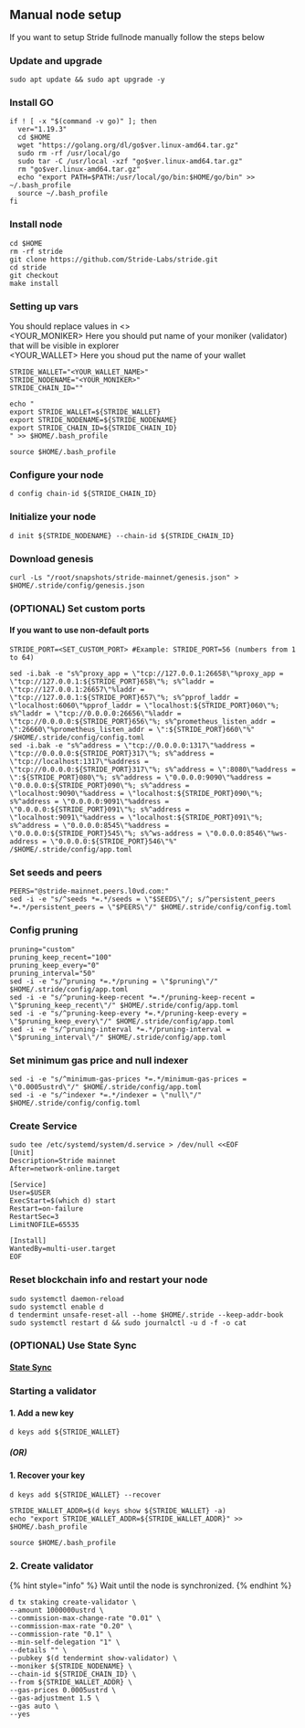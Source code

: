 ## Manual node setup
If you want to setup Stride fullnode manually follow the steps below

### Update and upgrade
```
sudo apt update && sudo apt upgrade -y
```

### Install GO
```
if ! [ -x "$(command -v go)" ]; then
  ver="1.19.3"
  cd $HOME
  wget "https://golang.org/dl/go$ver.linux-amd64.tar.gz"
  sudo rm -rf /usr/local/go
  sudo tar -C /usr/local -xzf "go$ver.linux-amd64.tar.gz"
  rm "go$ver.linux-amd64.tar.gz"
  echo "export PATH=$PATH:/usr/local/go/bin:$HOME/go/bin" >> ~/.bash_profile
  source ~/.bash_profile
fi
```

### Install node
```
cd $HOME
rm -rf stride
git clone https://github.com/Stride-Labs/stride.git
cd stride
git checkout 
make install
```


### Setting up vars
You should replace values in <> <br />
<YOUR_MONIKER> Here you should put name of your moniker (validator) that will be visible in explorer <br />
<YOUR_WALLET> Here you shoud put the name of your wallet

```
STRIDE_WALLET="<YOUR_WALLET_NAME>"
STRIDE_NODENAME="<YOUR_MONIKER>"
STRIDE_CHAIN_ID=""
```

```
echo "
export STRIDE_WALLET=${STRIDE_WALLET}
export STRIDE_NODENAME=${STRIDE_NODENAME}
export STRIDE_CHAIN_ID=${STRIDE_CHAIN_ID}
" >> $HOME/.bash_profile

source $HOME/.bash_profile
```


### Configure your node
```
d config chain-id ${STRIDE_CHAIN_ID}
```

### Initialize your node
```
d init ${STRIDE_NODENAME} --chain-id ${STRIDE_CHAIN_ID}
```

### Download genesis
```
curl -Ls "/root/snapshots/stride-mainnet/genesis.json" > $HOME/.stride/config/genesis.json
```

### (OPTIONAL) Set custom ports

#### If you want to use non-default ports
```
STRIDE_PORT=<SET_CUSTOM_PORT> #Example: STRIDE_PORT=56 (numbers from 1 to 64)
```
```
sed -i.bak -e "s%^proxy_app = \"tcp://127.0.0.1:26658\"%proxy_app = \"tcp://127.0.0.1:${STRIDE_PORT}658\"%; s%^laddr = \"tcp://127.0.0.1:26657\"%laddr = \"tcp://127.0.0.1:${STRIDE_PORT}657\"%; s%^pprof_laddr = \"localhost:6060\"%pprof_laddr = \"localhost:${STRIDE_PORT}060\"%; s%^laddr = \"tcp://0.0.0.0:26656\"%laddr = \"tcp://0.0.0.0:${STRIDE_PORT}656\"%; s%^prometheus_listen_addr = \":26660\"%prometheus_listen_addr = \":${STRIDE_PORT}660\"%" /$HOME/.stride/config/config.toml
sed -i.bak -e "s%^address = \"tcp://0.0.0.0:1317\"%address = \"tcp://0.0.0.0:${STRIDE_PORT}317\"%; s%^address = \"tcp://localhost:1317\"%address = \"tcp://0.0.0.0:${STRIDE_PORT}317\"%; s%^address = \":8080\"%address = \":${STRIDE_PORT}080\"%; s%^address = \"0.0.0.0:9090\"%address = \"0.0.0.0:${STRIDE_PORT}090\"%; s%^address = \"localhost:9090\"%address = \"localhost:${STRIDE_PORT}090\"%; s%^address = \"0.0.0.0:9091\"%address = \"0.0.0.0:${STRIDE_PORT}091\"%; s%^address = \"localhost:9091\"%address = \"localhost:${STRIDE_PORT}091\"%; s%^address = \"0.0.0.0:8545\"%address = \"0.0.0.0:${STRIDE_PORT}545\"%; s%^ws-address = \"0.0.0.0:8546\"%ws-address = \"0.0.0.0:${STRIDE_PORT}546\"%" /$HOME/.stride/config/app.toml
```


### Set seeds and peers
```
PEERS="@stride-mainnet.peers.l0vd.com:"
sed -i -e "s/^seeds *=.*/seeds = \"$SEEDS\"/; s/^persistent_peers *=.*/persistent_peers = \"$PEERS\"/" $HOME/.stride/config/config.toml
```

### Config pruning
```
pruning="custom"
pruning_keep_recent="100"
pruning_keep_every="0"
pruning_interval="50"
sed -i -e "s/^pruning *=.*/pruning = \"$pruning\"/" $HOME/.stride/config/app.toml
sed -i -e "s/^pruning-keep-recent *=.*/pruning-keep-recent = \"$pruning_keep_recent\"/" $HOME/.stride/config/app.toml
sed -i -e "s/^pruning-keep-every *=.*/pruning-keep-every = \"$pruning_keep_every\"/" $HOME/.stride/config/app.toml
sed -i -e "s/^pruning-interval *=.*/pruning-interval = \"$pruning_interval\"/" $HOME/.stride/config/app.toml
```

### Set minimum gas price and null indexer
```
sed -i -e "s/^minimum-gas-prices *=.*/minimum-gas-prices = \"0.0005ustrd\"/" $HOME/.stride/config/app.toml
sed -i -e "s/^indexer *=.*/indexer = \"null\"/" $HOME/.stride/config/config.toml
```

### Create Service
```
sudo tee /etc/systemd/system/d.service > /dev/null <<EOF
[Unit]
Description=Stride mainnet
After=network-online.target

[Service]
User=$USER
ExecStart=$(which d) start
Restart=on-failure
RestartSec=3
LimitNOFILE=65535

[Install]
WantedBy=multi-user.target
EOF
```

### Reset blockchain info and restart your node
```
sudo systemctl daemon-reload
sudo systemctl enable d
d tendermint unsafe-reset-all --home $HOME/.stride --keep-addr-book
sudo systemctl restart d && sudo journalctl -u d -f -o cat
```

### (OPTIONAL) Use State Sync

#### [State Sync]()


### Starting a validator

#### 1. Add a new key
```
d keys add ${STRIDE_WALLET}
```
##### (OR)

#### 1. Recover your key
```
d keys add ${STRIDE_WALLET} --recover
```

```
STRIDE_WALLET_ADDR=$(d keys show ${STRIDE_WALLET} -a)
echo "export STRIDE_WALLET_ADDR=${STRIDE_WALLET_ADDR}" >> $HOME/.bash_profile

source $HOME/.bash_profile
```


### 2. Create validator

{% hint style="info" %}
Wait until the node is synchronized.
{% endhint %}

```
d tx staking create-validator \
--amount 1000000ustrd \
--commission-max-change-rate "0.01" \
--commission-max-rate "0.20" \
--commission-rate "0.1" \
--min-self-delegation "1" \
--details "" \
--pubkey $(d tendermint show-validator) \
--moniker ${STRIDE_NODENAME} \
--chain-id ${STRIDE_CHAIN_ID} \
--from ${STRIDE_WALLET_ADDR} \
--gas-prices 0.0005ustrd \
--gas-adjustment 1.5 \
--gas auto \
--yes
```

